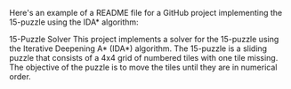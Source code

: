 
Here's an example of a README file for a GitHub project implementing the 15-puzzle using the IDA* algorithm:

15-Puzzle Solver
This project implements a solver for the 15-puzzle using the Iterative Deepening A* (IDA*) algorithm. The 15-puzzle is a sliding puzzle that consists of a 4x4 grid of numbered tiles with one tile missing. The objective of the puzzle is to move the tiles until they are in numerical order.
